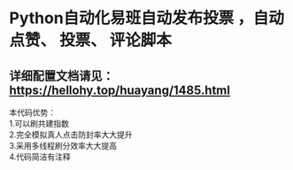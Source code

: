# Python自动化易班自动发布投票 ，自动点赞、 投票、 评论脚本<br>
## 详细配置文档请见：https://hellohy.top/huayang/1485.html<br>
<p1>
本代码优势：<br>
1.可以刷共建指数<br>
2.完全模拟真人点击防封率大大提升<br>
3.采用多线程刷分效率大大提高<br>
4.代码简洁有注释<br>
</p1>

